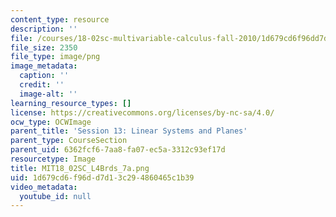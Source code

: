 ```yaml
---
content_type: resource
description: ''
file: /courses/18-02sc-multivariable-calculus-fall-2010/1d679cd6f96dd7d13c294860465c1b39_MIT18_02SC_L4Brds_7a.png
file_size: 2350
file_type: image/png
image_metadata:
  caption: ''
  credit: ''
  image-alt: ''
learning_resource_types: []
license: https://creativecommons.org/licenses/by-nc-sa/4.0/
ocw_type: OCWImage
parent_title: 'Session 13: Linear Systems and Planes'
parent_type: CourseSection
parent_uid: 6362fcf6-7aa8-fa07-ec5a-3312c93ef17d
resourcetype: Image
title: MIT18_02SC_L4Brds_7a.png
uid: 1d679cd6-f96d-d7d1-3c29-4860465c1b39
video_metadata:
  youtube_id: null
---
```

